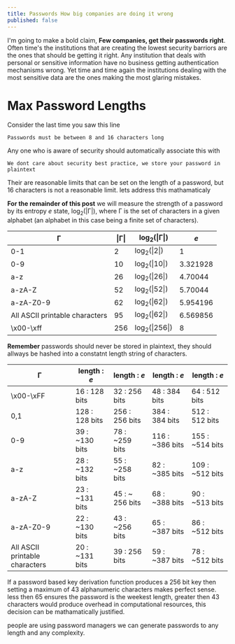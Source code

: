 ```yaml
---
title: Passwords How big companies are doing it wrong
published: false
---
```


I'm going to make a bold claim, **Few companies, get their passwords right**. Often time's the institutions that are creating the lowest security barriors are the ones that should be getting it right.  Any institution that deals with personal or sensitive information have no business getting authentication mechanisms wrong. Yet time and time again the institutions dealing with the most sensitive data are the ones making the most glaring mistakes. 

# Max Password Lengths

Consider the last time you saw this line
```
Passwords must be between 8 and 16 characters long
```
Any one who is aware of security should automatically associate this with
```
We dont care about security best practice, we store your password in plaintext
```

Their are reasonable limits that can be set on the length of a password, but 16 characters is not a reasonable limit. lets address this mathamaticaly

**For the remainder of this post** we will measure the strength of a password by its entropy _e_ state, log<sub>2</sub>(|Γ|), where Γ is the set of characters in a given alphabet (an alphabet in this case being a finite set of characters). 


| Γ | \|Γ\| | log<sub>2</sub>(\|Γ\|) | _e_ |
|---|---|---|---|
| 0-1 | 2 | log<sub>2</sub>(\|2\|) | 1 |
| 0-9 | 10 | log<sub>2</sub>(\|10\|) | 3.321928 |
| a-z | 26 | log<sub>2</sub>(\|26\|) | 4.70044 |
| a-zA-Z | 52 | log<sub>2</sub>(\|52\|) | 5.70044 |
| a-zA-Z0-9 | 62 | log<sub>2</sub>(\|62\|) | 5.954196 |
| All ASCII printable characters | 95 | log<sub>2</sub>(\|62\|) | 6.569856 |
| \x00-\xff | 256 | log<sub>2</sub>(\|256\|) | 8 |

**Remember** passwords should never be stored in plaintext, they should allways be hashed into a constatnt length string of characters. 

| Γ         |length : _e_ | length : _e_ | length :  _e_ | length :  _e_ |
| ---       | ---           | ---             |   ---            | ---             |
| \x00-\xFF | 16 : 128 bits | 32 : 256 bits |  48 : 384 bits | 64 : 512 bits |
| 0,1 | 128 : 128 bits | 256 : 256 bits | 384 : 384 bits | 512 : 512 bits |
| 0-9 | 39 : ~130 bits | 78 : ~259 bits | 116 : ~386 bits |  155 : ~514 bits |
| a-z | 28 : ~132 bits | 55 : ~258 bits | 82 : ~385 bits | 109 : ~512 bits |
| a-zA-Z | 23 : ~131 bits | 45 : ~ 256 bits | 68 : ~388 bits | 90 : ~513 bits |
| a-zA-Z0-9 | 22 : ~130 bits | 43 : ~256 bits | 65 : ~387 bits | 86 : ~512 bits |
|  All ASCII printable characters | 20 : ~131 bits | 39 : 256 bits | 59 : ~387 bits | 78 : ~512 bits| 

If a password based key derivation function produces a 256 bit key then setting a maximum of 43 alphanumeric characters makes perfect sense. less then 65 ensures the password is the weekest length, greater then 43 characters would produce overhead in computational resources, this decision can be mathamatically justified. 

people are using password managers we can generate passwords to any length and any complexity. 
